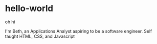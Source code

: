 # hello-world
oh hi

I'm Beth, an Applications Analyst aspiring to be a software engineer. 
Self taught HTML, CSS, and Javascript
